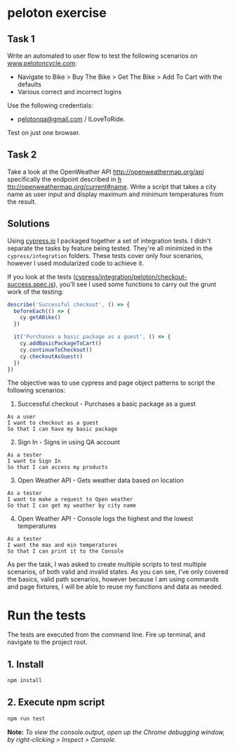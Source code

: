 # peloton exercise

## Task 1

Write an automated to user flow to test the following scenarios on www.pelotoncycle.com​:

* Navigate to Bike > Buy The Bike > Get The Bike > Add To Cart with the defaults
* Various correct and incorrect logins

Use the following credentials:

* p​elotonqa@gmail.com​ / ILoveToRide.

Test on just one browser.

## Task 2

Take a look at the OpenWeather API [h​ttp://openweathermap.org/api](h​ttp://openweathermap.org/api) specifically the endpoint described in [h​ttp://openweathermap.org/current#name​](h​ttp://openweathermap.org/api). W​rite a script that takes a city name as user input and display maximum and minimum temperatures from the result.

## Solutions

Using [cypress.io](http://cypress.io) I packaged together a set of integration tests. I didn't separate the tasks by feature being tested. They're all minimized in the `cypress/integration` folders. These tests cover only four scenarios, however I used modularized code to achieve it.

If you look at the tests ([cypress/integration/peloton/checkout-success.spec.js](./cypress/integration/peloton/checkout-success.spec.js)), you'll see I used some functions to carry out the grunt work of the testing:

```js
describe('Successful checkout', () => {
  beforeEach(() => {
    cy.getABike()
  })

  it('Purchases a basic package as a guest', () => {
    cy.addBasicPackageToCart()
    cy.continueToCheckout()
    cy.checkoutAsGuest()
  })
})
```

The objective was to use cypress and page object patterns to script the following scenarios:

1. Successful checkout - Purchases a basic package as a guest

  ```
  As a user
  I want to checkout as a guest
  So that I can have my basic package
  ```
2. Sign In - Signs in using QA account

  ```
  As a tester
  I want to Sign In
  So that I can access my products
  ```
3. Open Weather API - Gets weather data based on location

  ```
  As a tester
  I want to make a request to Open weather
  So that I can get my weather by city name
  ```

4. Open Weather API - Console logs the highest and the lowest temperatures

  ```
  As a tester
  I want the max and min temperatures
  So that I can print it to the Console
  ```

As per the task, I was asked to create multiple scripts to test multiple scenarios, of both valid and invalid states. As you can see, I've only covered the basics, valid path scenarios, however because I am using commands and page fixtures, I will be able to reuse my functions and data as needed. 

# Run the tests

The tests are executed from the command line. Fire up terminal, and navigate to the project root.

## 1. Install

```sh
npm install
```

## 2. Execute npm script

```sh
npm run test
```

**Note:** *To view the console.output, open up the Chrome debugging window, by right-clicking > Inspect > Console.*
